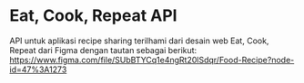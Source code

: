 # Eat, Cook, Repeat API
API untuk aplikasi recipe sharing terilhami dari desain web Eat, Cook, Repeat dari Figma dengan tautan sebagai berikut:
https://www.figma.com/file/SUbBTYCq1e4ngRt20lSdqr/Food-Recipe?node-id=47%3A1273
